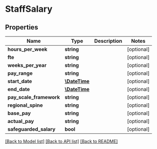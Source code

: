 # StaffSalary

## Properties
Name | Type | Description | Notes
------------ | ------------- | ------------- | -------------
**hours_per_week** | **string** |  | [optional] 
**fte** | **string** |  | [optional] 
**weeks_per_year** | **string** |  | [optional] 
**pay_range** | **string** |  | [optional] 
**start_date** | [**\DateTime**](\DateTime.md) |  | [optional] 
**end_date** | [**\DateTime**](\DateTime.md) |  | [optional] 
**pay_scale_framework** | **string** |  | [optional] 
**regional_spine** | **string** |  | [optional] 
**base_pay** | **string** |  | [optional] 
**actual_pay** | **string** |  | [optional] 
**safeguarded_salary** | **bool** |  | [optional] 

[[Back to Model list]](../README.md#documentation-for-models) [[Back to API list]](../README.md#documentation-for-api-endpoints) [[Back to README]](../README.md)


